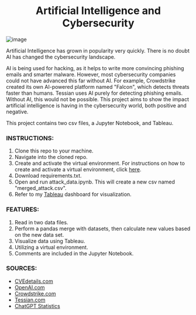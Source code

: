 <h1 align="center">Artificial Intelligence and Cybersecurity</h1>


![image](https://github.com/taylorpk/AI-in-Cybersecurity/assets/112709093/36372bd5-a716-4610-93f2-eafac1eb09c7)


Artificial Intelligence has grown in popularity very quickly. There is no doubt AI has changed the cybersecurity landscape. 
<p>
AI is being used for hacking, as it helps to write more convincing phishing emails and smarter malware. However, most cybersecurity companies could not have advanced this far without AI. For example, Crowdstrike created its own AI-powered platform named "Falcon", which detects threats faster than humans. Tessian uses AI purely for detecting phishing emails. Without AI, this would not be possible. This project aims to show the impact artificial intelligence is having in the cybersecurity world, both positive and negative.
</p>

 This project contains two csv files, a Jupyter Notebook, and Tableau.
### INSTRUCTIONS:
1. Clone this repo to your machine.
2. Navigate into the cloned repo.
3. Create and activate the virtual environment. For instructions on how to create and activate a virtual environment, click [here](https://docs.python.org/3/library/venv.html).
4. Download requirements.txt.
5. Open and run attack_data.ipynb. This will create a new csv named "merged_attack.csv".
6. Refer to my [Tableau](https://public.tableau.com/app/profile/taylor.kuo/viz/AI-In-Cybersecurity/affecting_cybersecurity#guest=n) dashboard for visualization.

### FEATURES:
1. Read in two data files.
2. Perform a pandas merge with datasets, then calculate new values based on the new data set.
3. Visualize data using Tableau.
4. Utilizing a virtual environment.
5. Comments are included in the Jupyter Notebook.
### SOURCES:
 - [CVEdetails.com](https://www.cvedetails.com/vulnerabilities-by-types.php)
 - [OpenAI.com](https://openai.com/)
 - [Crowdstrike.com](https://www.crowdstrike.com/)
 - [Tessian.com](https://www.tessian.com/)
 - [ChatGPT Statistics](https://www.demandsage.com/chatgpt-statistics/)
